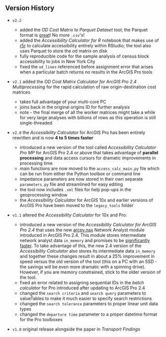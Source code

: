 ## Version History
- ```v2.2``` 
  - added the *OD Cost Matrix to Parquet Dataset* tool; the Parquet format is [great](https://www.upsolver.com/blog/apache-parquet-why-use)! No more `.csv`'s!
  - added the *Accessibility Calculator for R* notebook that makes use of [r5r](https://github.com/ipeaGIT/r5r) to calculate accessibility entirely within RStudio; the tool also uses Parquet to store the od matrix on disk
  - fully reproducible code for the sample analysis of census block accessibility to jobs in New York City
  - fixed the `od_lines` referenced before assignment error that arises when a particular batch returns no results in the ArcGIS Pro tools
  
- ```v2.1``` added the *OD Cost Matrix Calculator for ArcGIS Pro 2.4 Multiprocessing* for the rapid calculation of raw origin-destination cost matrices
  - takes full advantage of your multi-core PC
  - joins back in the original origins ID for further analysis
  - note - the final merge of all the worker matrices might take a while for very large analyses with billions of rows as this operation is still single-threaded
- ```v2.0``` the *Accessibility Calculator* for ArcGIS Pro has been entirely rewritten and is now **4 to 5 times faster**
  - introduced a new version of the tool called *Accessibility Calculator Pro MP* for ArcGIS Pro 2.4 or above that takes advantage of **parallel processing** and data access cursors for dramatic improvements in processing time
  - main functions are now moved to the ```access_calc_main.py``` file which can be run from either the Python toolbox or command line
  - impedance parameters are now stored in their own separate ```parameters.py``` file and streamlined for easy editing
  - the tool now includes ```.xml``` files for help pop-ups in the geoprocessing window
  - the *Accessibility Calculator* for ArcGIS 10x and earlier versions of ArcGIS Pro have been moved to the ```legacy_tools``` folder
- ```v1.1``` altered the *Accessibility Calculator* for 10x and Pro:
  - introduced a new version of the *Accessibility Calculator for ArcGIS Pro 2.4* that uses the new [arcpy.nax](https://pro.arcgis.com/en/pro-app/arcpy/network-analyst/what-is-the-network-analyst-module.htm) Network Analyst module introduced in ArcGIS Pro 2.4. This module stores intermediate network analyst data ```in_memory``` and promises to be [significantly faster](https://pro.arcgis.com/en/pro-app/arcpy/network-analyst/choosing-between-the-two-modules-arcpy-nax-versus-arcpy-na-.htm). To take advantage of this, the new 2.4 version of the *Accessibility Calculator* also stores its intermediate data ```in_memory``` and together these changes result in about a 25% improvement in speed versus the old version of the tool (this on a PC with an SSD - the savings will be even more dramatic with a spinning drive). However, if you are memory constrained, stick to the older version of the tool.
  - fixed an error related to assigning sequential IDs in the *batch calculator* for Pro introduced after updating to ArcGIS Pro 2.4
  - changed the ```search criteria``` and ```search query``` parameters to valueTables to make it much easier to specify search restrictions
  - changed the ```search tolerance``` parameters to proper linear unit data types
  - changed the ```departure time``` parameter to a proper datetime format for the Pro toolboxes
- ```v1.0``` original release alongside the paper in *Transport Findings* 
